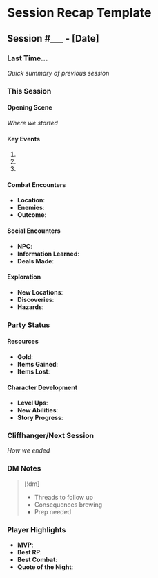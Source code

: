 # Session Recap Template

## Session #___ - [Date]

### Last Time...
*Quick summary of previous session*

### This Session

#### Opening Scene
*Where we started*

#### Key Events
1.
2.
3.

#### Combat Encounters
- **Location**:
- **Enemies**:
- **Outcome**:

#### Social Encounters
- **NPC**:
- **Information Learned**:
- **Deals Made**:

#### Exploration
- **New Locations**:
- **Discoveries**:
- **Hazards**:

### Party Status

#### Resources
- **Gold**:
- **Items Gained**:
- **Items Lost**:

#### Character Development
- **Level Ups**:
- **New Abilities**:
- **Story Progress**:

### Cliffhanger/Next Session
*How we ended*

### DM Notes
> [!dm]
> - Threads to follow up
> - Consequences brewing
> - Prep needed

### Player Highlights
- **MVP**:
- **Best RP**:
- **Best Combat**:
- **Quote of the Night**:
